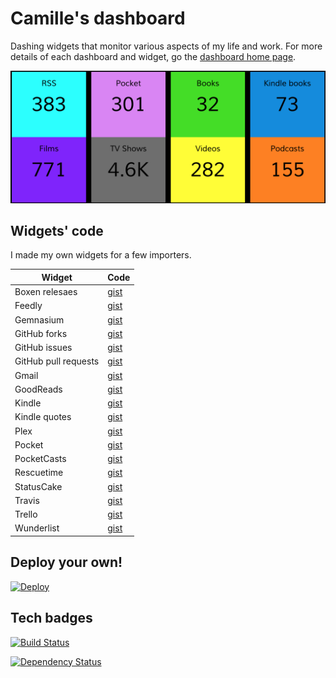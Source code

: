 # Camille's dashboard

Dashing widgets that monitor various aspects of my life and work. For more details of each dashboard and widget, go the [dashboard home page](http://dashboard.camillebaldock.com).

![Screenshot](screenshot.png)

## Widgets' code

I made my own widgets for a few importers. 

Widget | Code
----- | ------
Boxen relesaes | [gist](https://gist.github.com/camilleldn/03e617de7bde53f179a2)
Feedly | [gist](https://gist.github.com/camilleldn/e7756c5067bc11323aee)
Gemnasium | [gist](https://gist.github.com/camilleldn/f8a5d9487a6ecb019b88)
GitHub forks | [gist](https://gist.github.com/camilleldn/1d4eedb3d6564b423bdd)
GitHub issues | [gist](https://gist.github.com/camilleldn/2aacd5153a15c7def1a3)
GitHub pull requests | [gist](https://gist.github.com/camilleldn/b73b963bf51956b459d5)
Gmail | [gist](https://gist.github.com/camilleldn/10709a0ec6b25323f1cb)
GoodReads | [gist](https://gist.github.com/camilleldn/4f873e77cc625ba3632b)
Kindle | [gist](https://gist.github.com/camilleldn/3eb233168e62fab96de2)
Kindle quotes | [gist](https://gist.github.com/camilleldn/d174530a7cf7cc50ed03)
Plex | [gist](https://gist.github.com/camilleldn/b3df4f58efe938d05912)
Pocket | [gist](https://gist.github.com/camilleldn/faff5cd21dee6a64867a)
PocketCasts | [gist](https://gist.github.com/camilleldn/40db50ad9bef72c7c304)
Rescuetime | [gist](https://gist.github.com/camilleldn/97736ba8fd33c0aba69a)
StatusCake | [gist](https://gist.github.com/camilleldn/ba2e46052dc8da7b9624)
Travis | [gist](https://gist.github.com/camilleldn/e83b1859d385b05f214e)
Trello  | [gist](https://gist.github.com/camilleldn/cda910d857f4c6225f75)
Wunderlist  | [gist](https://gist.github.com/camilleldn/1092f66251ad1461b473)

## Deploy your own!

[![Deploy](https://www.herokucdn.com/deploy/button.png)](https://heroku.com/deploy)

## Tech badges

[![Build Status](https://travis-ci.org/camilleldn/dashboard.svg)](https://travis-ci.org/camilleldn/dashboard)

[![Dependency Status](https://gemnasium.com/camilleldn/dashboard.svg)](https://gemnasium.com/camilleldn/dashboard)

